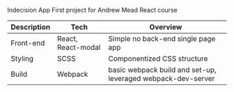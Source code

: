 Indecision App
First project for Andrew Mead React course

| Description | Tech               | Overview                                                     |
| ----------- | ------------------ | ------------------------------------------------------------ |
| Front-end   | React, React-modal | Simple no back-end single page app                           |
| Styling     | SCSS               | Componentized CSS structure                                  |
| Build       | Webpack            | basic webpack build and set-up, leveraged webpack-dev-server |
